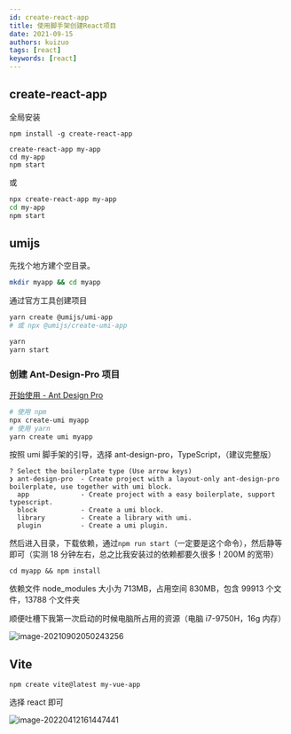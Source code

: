 ```yaml
---
id: create-react-app
title: 使用脚手架创建React项目
date: 2021-09-15
authors: kuizuo
tags: [react]
keywords: [react]
---
```


<!-- truncate -->

## create-react-app

全局安装

```
npm install -g create-react-app

create-react-app my-app
cd my-app
npm start
```

或

```sh
npx create-react-app my-app
cd my-app
npm start
```

## umijs

先找个地方建个空目录。

```bash
mkdir myapp && cd myapp
```

通过官方工具创建项目

```bash
yarn create @umijs/umi-app
# 或 npx @umijs/create-umi-app

yarn
yarn start
```

### 创建 Ant-Design-Pro 项目

[开始使用 - Ant Design Pro](https://pro.ant.design/zh-CN/docs/getting-started)

```bash
# 使用 npm
npx create-umi myapp
# 使用 yarn
yarn create umi myapp
```

按照 umi 脚手架的引导，选择 ant-design-pro，TypeScript，（建议完整版）

```shell
? Select the boilerplate type (Use arrow keys)
❯ ant-design-pro  - Create project with a layout-only ant-design-pro boilerplate, use together with umi block.
  app             - Create project with a easy boilerplate, support typescript.
  block           - Create a umi block.
  library         - Create a library with umi.
  plugin          - Create a umi plugin.
```

然后进入目录，下载依赖，通过`npm run start`（一定要是这个命令），然后静等即可（实测 18 分钟左右，总之比我安装过的依赖都要久很多！200M 的宽带）

```shell
cd myapp && npm install
```

依赖文件 node_modules 大小为 713MB，占用空间 830MB，包含 99913 个文件，13788 个文件夹

顺便吐槽下我第一次启动的时候电脑所占用的资源（电脑 i7-9750H，16g 内存）

![image-20210902050243256](https://img.kuizuo.cn/image-20210902050243256.png)

## Vite

```
npm create vite@latest my-vue-app
```

选择 react 即可

![image-20220412161447441](https://img.kuizuo.cn/image-20220412161447441.png)
